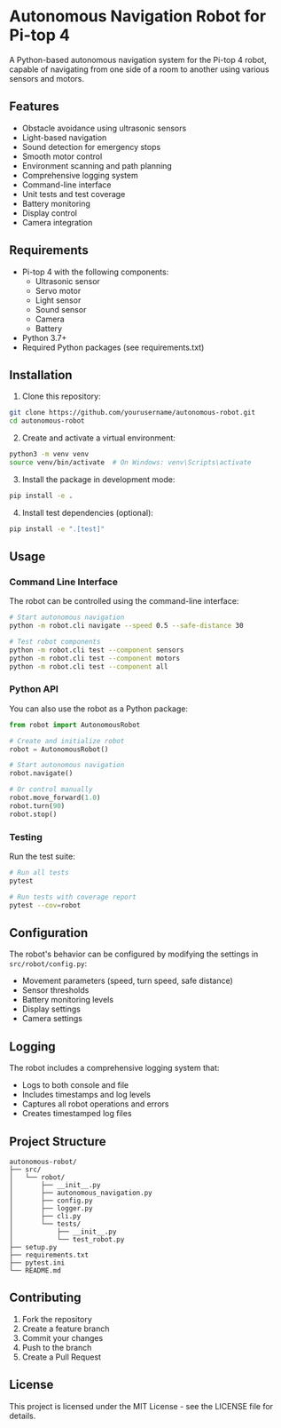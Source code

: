 # Autonomous Navigation Robot for Pi-top 4

A Python-based autonomous navigation system for the Pi-top 4 robot, capable of navigating from one side of a room to another using various sensors and motors.

## Features

- Obstacle avoidance using ultrasonic sensors
- Light-based navigation
- Sound detection for emergency stops
- Smooth motor control
- Environment scanning and path planning
- Comprehensive logging system
- Command-line interface
- Unit tests and test coverage
- Battery monitoring
- Display control
- Camera integration

## Requirements

- Pi-top 4 with the following components:
  - Ultrasonic sensor
  - Servo motor
  - Light sensor
  - Sound sensor
  - Camera
  - Battery
- Python 3.7+
- Required Python packages (see requirements.txt)

## Installation

1. Clone this repository:
```bash
git clone https://github.com/yourusername/autonomous-robot.git
cd autonomous-robot
```

2. Create and activate a virtual environment:
```bash
python3 -m venv venv
source venv/bin/activate  # On Windows: venv\Scripts\activate
```

3. Install the package in development mode:
```bash
pip install -e .
```

4. Install test dependencies (optional):
```bash
pip install -e ".[test]"
```

## Usage

### Command Line Interface

The robot can be controlled using the command-line interface:

```bash
# Start autonomous navigation
python -m robot.cli navigate --speed 0.5 --safe-distance 30

# Test robot components
python -m robot.cli test --component sensors
python -m robot.cli test --component motors
python -m robot.cli test --component all
```

### Python API

You can also use the robot as a Python package:

```python
from robot import AutonomousRobot

# Create and initialize robot
robot = AutonomousRobot()

# Start autonomous navigation
robot.navigate()

# Or control manually
robot.move_forward(1.0)
robot.turn(90)
robot.stop()
```

### Testing

Run the test suite:

```bash
# Run all tests
pytest

# Run tests with coverage report
pytest --cov=robot
```

## Configuration

The robot's behavior can be configured by modifying the settings in `src/robot/config.py`:

- Movement parameters (speed, turn speed, safe distance)
- Sensor thresholds
- Battery monitoring levels
- Display settings
- Camera settings

## Logging

The robot includes a comprehensive logging system that:
- Logs to both console and file
- Includes timestamps and log levels
- Captures all robot operations and errors
- Creates timestamped log files

## Project Structure

```
autonomous-robot/
├── src/
│   └── robot/
│       ├── __init__.py
│       ├── autonomous_navigation.py
│       ├── config.py
│       ├── logger.py
│       ├── cli.py
│       └── tests/
│           ├── __init__.py
│           └── test_robot.py
├── setup.py
├── requirements.txt
├── pytest.ini
└── README.md
```

## Contributing

1. Fork the repository
2. Create a feature branch
3. Commit your changes
4. Push to the branch
5. Create a Pull Request

## License

This project is licensed under the MIT License - see the LICENSE file for details.

